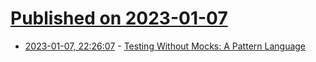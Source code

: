 # [Published on 2023-01-07](index.md)

* [2023-01-07, 22:26:07](https://news.ycombinator.com/item?id=34293631) - [Testing Without Mocks: A Pattern Language](https://www.jamesshore.com/v2/projects/testing-without-mocks/testing-without-mocks)
